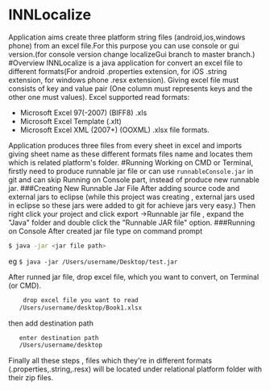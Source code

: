 # INNLocalize
Application aims create three platform string files (android,ios,windows phone) from an excel file.For this purpose you can use console or gui version.(for console version change localizeGui branch to master branch.)
#Overview
INNLocalize is a java application for convert an excel file to different formats(For android .properties extension, 
for iOS .string extension, for windows phone .resx extension). Giving excel file must consists of key and value
pair (One column must represents keys and the other one must values). Excel supported read formats:
  - Microsoft Excel 97(-2007) (BIFF8) .xls 
  - Microsoft Excel Template (.xlt)
  - Microsoft Excel XML (2007+) (OOXML) .xlsx file formats.
  
Application produces three files from every sheet in excel and imports giving sheet name as these different formats files name and locates them which is related platform's folder. 
#Running
Working on CMD or Terminal, firstly need to produce runnable jar file or can use ``` runnableConsole.jar ``` in git and can skip Running on Console part, instead of produce new runnable jar.
###Creating New Runnable Jar File
After adding source code and external jars to eclipse (while this project was creating , external jars used in eclipse so these jars were added to git for achieve jars very easy.) Then right click your project and click export ->Runnable jar file , expand the "Java" folder and double click the "Runnable JAR file" option. 
###Running on Console 
After created jar file type on command prompt
```sh
$ java -jar <jar file path>
```
eg ```$ java -jar /Users/username/Desktop/test.jar```

After runned jar file, drop excel file, which you want to convert, on Terminal (or CMD).
```sh
    drop excel file you want to read 
   /Users/username/desktop/Book1.xlsx 
```
then add destination path
```sh
   enter destination path
   /Users/username/desktop
```

Finally all these steps , files which they're in different formats (.properties,.string,.resx) will be located under relational 
platform folder with their zip files.
